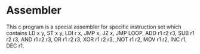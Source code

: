 # Assembler
This c program is a special assembler for specific instruction set which contains  LD x y, ST x y, LDI r x, JMP x, JZ x, JMP LOOP, ADD r1 r2 r3, SUB r1 r2 r3, AND r1 r2 r3, OR r1 r2 r3, XOR r1 r2 r3, ,NOT r1 r2, MOV r1 r2, INC r1, DEC r1.
